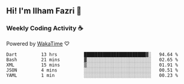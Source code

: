 ## Hi! I'm Ilham Fazri 👋

### Weekly Coding Activity ☕
Powered by [WakaTime](https://wakatime.com/) ♡
<!--START_SECTION:waka-->

```text
Dart         13 hrs          ███████████████████████▓░   94.64 %
Bash         21 mins         ▓░░░░░░░░░░░░░░░░░░░░░░░░   02.65 %
XML          15 mins         ▒░░░░░░░░░░░░░░░░░░░░░░░░   01.91 %
JSON         4 mins          ░░░░░░░░░░░░░░░░░░░░░░░░░   00.51 %
YAML         1 min           ░░░░░░░░░░░░░░░░░░░░░░░░░   00.23 %
```

<!--END_SECTION:waka-->
